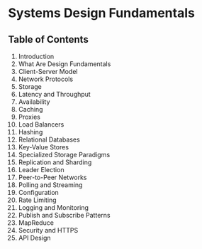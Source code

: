 # Systems Design Fundamentals

## Table of Contents

1. Introduction
2. What Are Design Fundamentals
3. Client-Server Model
4. Network Protocols
5. Storage
6. Latency and Throughput
7. Availability
8. Caching
9. Proxies
10. Load Balancers
11. Hashing
12. Relational Databases
13. Key-Value Stores
14. Specialized Storage Paradigms
15. Replication and Sharding
16. Leader Election
17. Peer-to-Peer Networks
18. Polling and Streaming
19. Configuration
20. Rate Limiting
21. Logging and Monitoring
22. Publish and Subscribe Patterns
23. MapReduce
24. Security and HTTPS
25. API Design
